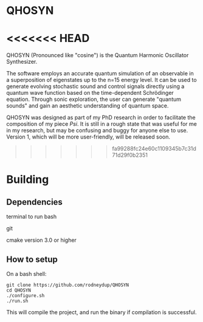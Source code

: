 # QHOSYN
<<<<<<< HEAD
=======

QHOSYN (Pronounced like "cosine") is the Quantum Harmonic Oscillator Synthesizer.

The software employs an accurate quantum simulation of an observable in a superposition of eigenstates up to the n=15 energy level. It can be used to generate evolving stochastic sound and control signals directly using a quantum wave function based on the time-dependent Schrödinger equation. Through sonic exploration, the user can generate "quantum sounds" and gain an aesthetic understanding of quantum space.

QHOSYN was designed as part of my PhD research in order to facilitate the composition of my piece _Psi_. It is still in a rough state that was useful for me in my research, but may be confusing and buggy for anyone else to use. Version 1, which will be more user-friendly, will be released soon.
>>>>>>> fa99288fc24e60c1109345b7c31d71d29f0b2351

# Building

## Dependencies

terminal to run bash

git

cmake version 3.0 or higher

## How to setup
On a bash shell:

    git clone https://github.com/rodneydup/QHOSYN
    cd QHOSYN
    ./configure.sh
    ./run.sh

This will compile the project, and run the binary if compilation is successful.
